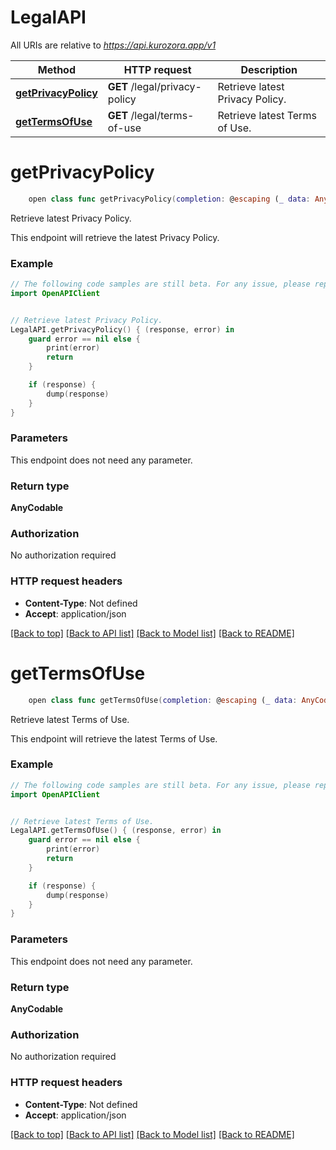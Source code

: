 # LegalAPI

All URIs are relative to *https://api.kurozora.app/v1*

Method | HTTP request | Description
------------- | ------------- | -------------
[**getPrivacyPolicy**](LegalAPI.md#getprivacypolicy) | **GET** /legal/privacy-policy | Retrieve latest Privacy Policy.
[**getTermsOfUse**](LegalAPI.md#gettermsofuse) | **GET** /legal/terms-of-use | Retrieve latest Terms of Use.


# **getPrivacyPolicy**
```swift
    open class func getPrivacyPolicy(completion: @escaping (_ data: AnyCodable?, _ error: Error?) -> Void)
```

Retrieve latest Privacy Policy.

This endpoint will retrieve the latest Privacy Policy.

### Example
```swift
// The following code samples are still beta. For any issue, please report via http://github.com/OpenAPITools/openapi-generator/issues/new
import OpenAPIClient


// Retrieve latest Privacy Policy.
LegalAPI.getPrivacyPolicy() { (response, error) in
    guard error == nil else {
        print(error)
        return
    }

    if (response) {
        dump(response)
    }
}
```

### Parameters
This endpoint does not need any parameter.

### Return type

**AnyCodable**

### Authorization

No authorization required

### HTTP request headers

 - **Content-Type**: Not defined
 - **Accept**: application/json

[[Back to top]](#) [[Back to API list]](../README.md#documentation-for-api-endpoints) [[Back to Model list]](../README.md#documentation-for-models) [[Back to README]](../README.md)

# **getTermsOfUse**
```swift
    open class func getTermsOfUse(completion: @escaping (_ data: AnyCodable?, _ error: Error?) -> Void)
```

Retrieve latest Terms of Use.

This endpoint will retrieve the latest Terms of Use.

### Example
```swift
// The following code samples are still beta. For any issue, please report via http://github.com/OpenAPITools/openapi-generator/issues/new
import OpenAPIClient


// Retrieve latest Terms of Use.
LegalAPI.getTermsOfUse() { (response, error) in
    guard error == nil else {
        print(error)
        return
    }

    if (response) {
        dump(response)
    }
}
```

### Parameters
This endpoint does not need any parameter.

### Return type

**AnyCodable**

### Authorization

No authorization required

### HTTP request headers

 - **Content-Type**: Not defined
 - **Accept**: application/json

[[Back to top]](#) [[Back to API list]](../README.md#documentation-for-api-endpoints) [[Back to Model list]](../README.md#documentation-for-models) [[Back to README]](../README.md)

